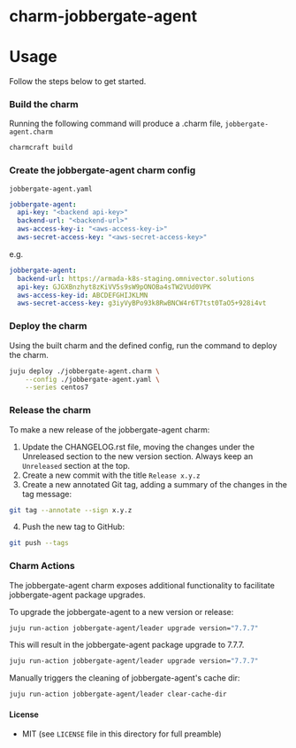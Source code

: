 # charm-jobbergate-agent

# Usage

Follow the steps below to get started.

### Build the charm

Running the following command will produce a .charm file, `jobbergate-agent.charm`

```bash
charmcraft build
```

### Create the jobbergate-agent charm config

`jobbergate-agent.yaml`

```yaml
jobbergate-agent:
  api-key: "<backend api-key>"
  backend-url: "<backend-url>"
  aws-access-key-i: "<aws-access-key-i>"
  aws-secret-access-key: "<aws-secret-access-key>"
```

e.g.

```yaml
jobbergate-agent:
  backend-url: https://armada-k8s-staging.omnivector.solutions
  api-key: GJGXBnzhyt8zKiVV5s9sW9pONOBa4sTW2VUd0VPK
  aws-access-key-id: ABCDEFGHIJKLMN
  aws-secret-access-key: g3iyVyBPo93k8RwBNCW4r6T7tst0TaO5+928i4vt
```

### Deploy the charm

Using the built charm and the defined config, run the command to deploy the charm.

```bash
juju deploy ./jobbergate-agent.charm \
    --config ./jobbergate-agent.yaml \
    --series centos7
```

### Release the charm

To make a new release of the jobbergate-agent charm:

1. Update the CHANGELOG.rst file, moving the changes under the Unreleased section to the new version section. Always keep an `Unreleased` section at the top.
2. Create a new commit with the title `Release x.y.z`
3. Create a new annotated Git tag, adding a summary of the changes in the tag message:

  ```bash
  git tag --annotate --sign x.y.z
  ```

4. Push the new tag to GitHub:

  ```bash
  git push --tags
  ```

### Charm Actions

The jobbergate-agent charm exposes additional functionality to facilitate jobbergate-agent
package upgrades.

To upgrade the jobbergate-agent to a new version or release:

```bash
juju run-action jobbergate-agent/leader upgrade version="7.7.7"
```

This will result in the jobbergate-agent package upgrade to 7.7.7.

```bash
juju run-action jobbergate-agent/leader upgrade version="7.7.7"
```

Manually triggers the cleaning of jobbergate-agent's cache dir:

```bash
juju run-action jobbergate-agent/leader clear-cache-dir
```

#### License

* MIT (see `LICENSE` file in this directory for full preamble)
